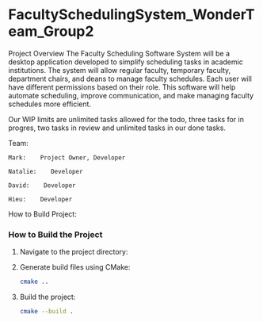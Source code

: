 # FacultySchedulingSystem_WonderTeam_Group2

Project Overview
The Faculty Scheduling Software System will be a desktop application developed to simplify scheduling tasks in academic institutions. The system will allow regular faculty, temporary faculty, department chairs, and deans to manage faculty schedules. Each user will have different permissions based on their role. This software will help automate scheduling, improve communication, and make managing faculty schedules more efficient.

Our WIP limits are unlimited tasks allowed for the todo, three tasks for in progres, two tasks in review and unlimited tasks in our done tasks. 

Team: 
    
    Mark:    Project Owner, Developer

    Natalie:    Developer

    David:    Developer
    
    Hieu:    Developer

How to Build Project:

### How to Build the Project

1. Navigate to the project directory:
   
3. Generate build files using CMake:
    ```bash
    cmake ..
    ```
4. Build the project:
    ```bash
    cmake --build .
    ```
